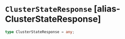 # `ClusterStateResponse` [alias-ClusterStateResponse]
```typescript
type ClusterStateResponse = any;
```
